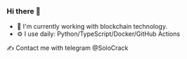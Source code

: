 ### Hi there 👋

- 🔭 I'm currently working with blockchain technology.
- ⚙️ I use daily: Python/TypeScript/Docker/GitHub Actions



✍️ Contact me with telegram @SoloCrack

<!--
**stepanLav/stepanLav** is a ✨ _special_ ✨ repository because its `README.md` (this file) appears on your GitHub profile.

Here are some ideas to get you started:

- 🔭 I’m currently working on ...
- 🌱 I’m currently learning ...
- 👯 I’m looking to collaborate on ...
- 🤔 I’m looking for help with ...
- 💬 Ask me about ...
- 📫 How to reach me: ...
- 😄 Pronouns: ...
- ⚡ Fun fact: ...
-->
